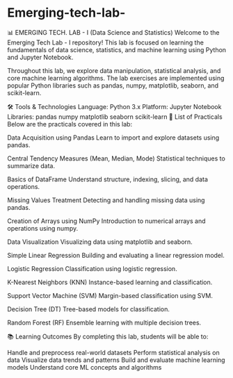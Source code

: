 # Emerging-tech-lab-

📊 EMERGING TECH. LAB - I (Data Science and Statistics)
Welcome to the Emerging Tech Lab - I repository!
This lab is focused on learning the fundamentals of data science, statistics, and machine learning using Python and Jupyter Notebook.

Throughout this lab, we explore data manipulation, statistical analysis, and core machine learning algorithms. The lab exercises are implemented using popular Python libraries such as pandas, numpy, matplotlib, seaborn, and scikit-learn.

🛠️ Tools & Technologies
Language: Python 3.x
Platform: Jupyter Notebook
Libraries:
pandas
numpy
matplotlib
seaborn
scikit-learn
🧪 List of Practicals
Below are the practicals covered in this lab:

Data Acquisition using Pandas
Learn to import and explore datasets using pandas.

Central Tendency Measures (Mean, Median, Mode)
Statistical techniques to summarize data.

Basics of DataFrame
Understand structure, indexing, slicing, and data operations.

Missing Values Treatment
Detecting and handling missing data using pandas.

Creation of Arrays using NumPy
Introduction to numerical arrays and operations using numpy.

Data Visualization
Visualizing data using matplotlib and seaborn.

Simple Linear Regression
Building and evaluating a linear regression model.

Logistic Regression
Classification using logistic regression.

K-Nearest Neighbors (KNN)
Instance-based learning and classification.

Support Vector Machine (SVM)
Margin-based classification using SVM.

Decision Tree (DT)
Tree-based models for classification.

Random Forest (RF)
Ensemble learning with multiple decision trees.

📚 Learning Outcomes
By completing this lab, students will be able to:

Handle and preprocess real-world datasets
Perform statistical analysis on data
Visualize data trends and patterns
Build and evaluate machine learning models
Understand core ML concepts and algorithms

